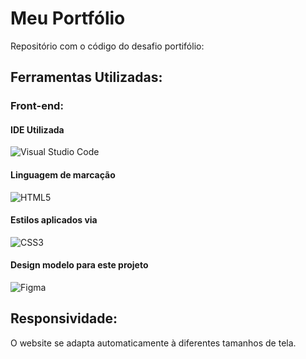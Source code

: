 # Meu Portfólio

Repositório com o código do desafio portifólio:


## Ferramentas Utilizadas:

### Front-end:

#### IDE Utilizada

![Visual Studio Code](https://img.shields.io/badge/Visual_Studio_Code-0078D4?style=for-the-badge&logo=visual%20studio%20code&logoColor=whit)

#### Linguagem de marcação

![HTML5](https://img.shields.io/badge/HTML5-E34F26?style=for-the-badge&logo=html5&logoColor=white)

#### Estilos aplicados via

![CSS3](https://img.shields.io/badge/CSS3-1572B6?style=for-the-badge&logo=css3&logoColor=white)

#### Design modelo para este projeto

![Figma](https://img.shields.io/badge/Figma-F24E1E?style=for-the-badge&logo=figma&logoColor=white)

## Responsividade:

O website se adapta automaticamente à diferentes tamanhos de tela.
